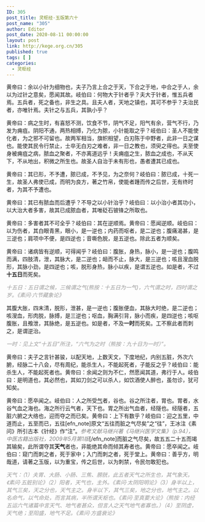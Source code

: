 ```yaml
---
ID: 305
post_title: 灵枢经·玉版第六十
post_name: "305"
author: Editor
post_date: 2020-08-11 00:00:00
layout: post
link: http://kege.org.cn/305
published: true
tags: [ ]
categories:
  - 灵枢经
---
```

黄帝曰：余以小针为细物也，夫子乃言上合之于天，下合之于地，中合之于人，余以为过针之意矣，愿闻其故。岐伯曰：何物大于针者乎？夫大于针者，惟五兵者焉。五兵者，死之备也，非生之具。且夫人者，天地之镇也，其可不参乎？夫治民者，亦唯针焉。夫针之与五兵，其孰小乎？

黄帝曰：病之生时，有喜怒不测，饮食不节，阴气不足，阳气有余，营气不行，乃发为痈疽。阴阳不通，两热相搏，乃化为脓，小针能取之乎？岐伯曰：圣人不能使化者，为之邪不可留也。故两军相当，旗帜相望，白刃陈于中野者，此非一日之谋也。能使其民令行禁止，士卒无白刃之难者，非一日之教也，须臾之得也。夫至使身被痈疽之病，脓血之聚者，不亦离道远乎！夫痈疽之生，脓血之成也，不从天下，不从地出，积微之所生也。故圣人自治于未有形也，愚者遭其已成也。

黄帝曰：其已形，不予遭，脓已成，不予见，为之奈何？岐伯曰：脓已成，十死一生，故圣人弗使已成，而明为良方，著之竹帛，使能者踵而传之后世，无有终时者，为其不予遭也。

黄帝曰：其已有脓血而后遭乎？不导之以小针治乎？岐伯曰：以小治小者其功小，以大治大者多害，故其已成脓血者，其唯砭石铍锋之所取也。

黄帝曰：多害者其不可全乎？岐伯曰：其在逆顺焉。黄帝曰：愿闻逆顺。岐伯曰：以为伤者，其白眼青黑，眼小，是一逆也；内药而呕者，是二逆也；腹痛渴甚，是三逆也；肩项中不便，是四逆也；音嘶色脱，是五逆也。除此五者为顺矣。

黄帝曰：诸病皆有逆顺，可得闻乎？岐伯曰：腹胀，身热，脉小，是一逆也；腹鸣而满，四肢清，泄，其脉大，是二逆也；衄而不止，脉大，是三逆也；咳且溲血脱形，其脉小劲，是四逆也；咳，脱形身热，脉小以疾，是谓五逆也。如是者，不过<strong>十五日</strong>而死矣。

<span style="color: #999999;"><em>十五日：五日谓之候，三候谓之气(熊按：十五日为一气)，六气谓之时，四时谓之岁。《素问·六节藏象论》</em></span>

其腹大胀，四末清，脱形，泄甚，是一逆也；腹胀便血，其脉大时绝，是二逆也；咳溲血，形肉脱，脉搏，是三逆也；呕血，胸满引背，脉小而疾，是四逆也；咳呕腹胀，且飧泄，其脉绝，是五逆也。如是者，不及<strong>一时</strong>而死矣。工不察此者而刺之，是谓逆治。

<span style="color: #999999;"><em>一时：见上文“十五日”所注，“六气为之时（熊按：九十日为一时）”。</em></span>

黄帝曰：夫子之言针甚骏，以配天地，上数天文，下度地纪，内别五脏，外次六腑，经脉二十八会，尽有周纪，能杀生人，不能起死者，子能反之乎？岐伯曰：能杀生人，不能起死者也。黄帝曰：余闻之则为不仁，然愿闻其道，弗行于人。岐伯曰：是明道也，其必然也，其如刀剑之可以杀人，如饮酒使人醉也，虽勿诊，犹可知矣。

黄帝曰：愿卒闻之。岐伯曰：人之所受<a href="http://kege.org.cn/2356">气</a>者，谷也。谷之所注者，胃也。胃者，水谷气血之海也。海之所行云气者，天下也。胃之所出气血者，经隧也。经隧者，五脏六腑之大络也，迎而夺之而已矣。黄帝曰：上下有数乎？岐伯曰：迎之五里，中道而止，五至而已，五往[efn_note]原文“五往而脏之气尽矣”之“往”，王冰注《素问》所引古本《针经》作“注”。<span style="color: #808080;"><em>参考文献马继兴著《马继兴医学文集》（p.94），中医古籍出版社，2009年5月第1版</em></span>[/efn_note]而脏之气尽矣，故五五二十五而竭其输矣，此所谓夺其<strong>天气</strong>者也，非能绝其命而倾其寿者也。黄帝曰：愿卒闻之。岐伯曰：窥门而刺之者，死于家中；入门而刺之者，死于堂上。黄帝曰：善乎方，明哉道，请著之玉版，以为重宝，传之后世，以为刺禁，令民勿敢犯也。

<span style="color: #999999;"><em>天气：（1）夫胃、大肠、小肠、三焦、膀胱，此五者天气之所生也，其气象天。《素问·五脏别论》（2）阳者，天气也，主外。《素问·太阴阳明论》（3）身半以上，其气三矣，天之分也，天气主之。身半以下，其气三矣，地之分也，地气主之。以名命气，以气命处，而言其病，半所谓天枢也。《素问·至真要大论》（熊按：内经五运六气诸篇中言天气、地气者甚众，但言人之天气地气者寡也。）（4）至阴虚，天气绝；至阳盛，地气不足。《素问·方盛衰论》</em></span>